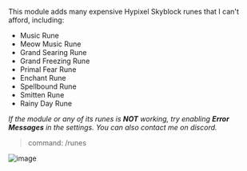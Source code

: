 This module adds many expensive Hypixel Skyblock runes that I can't afford, including:

* Music Rune
* Meow Music Rune
* Grand Searing Rune
* Grand Freezing Rune
* Primal Fear Rune
* Enchant Rune
* Spellbound Rune
* Smitten Rune
* Rainy Day Rune

*If the module or any of its runes is* ***NOT*** *working, try enabling* ***Error Messages*** *in the settings. You can also contact me on discord.*

> command: /runes

![image](https://i.imgur.com/hOWjLWi.png)
